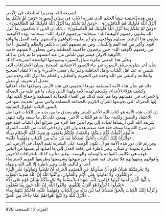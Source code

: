 ------------------------------------------------------------------------

لشريعة الله، وتقريرا لسلطانه في الأرض.  
ومن هذه الحتمية ينشأ الحكم الذي تقرره الآيات في سياق السورة: «وَمَنْ لَمْ
يَحْكُمْ بِما أَنْزَلَ اللَّهُ فَأُولئِكَ هُمُ الْكافِرُونَ» .. «وَمَنْ لَمْ يَحْكُمْ بِما أَنْزَلَ اللَّهُ
فَأُولئِكَ هُمُ الظَّالِمُونَ» .. «وَمَنْ لَمْ يَحْكُمْ بِما أَنْزَلَ اللَّهُ فَأُولئِكَ هُمُ الْفاسِقُونَ» ..
ذلك أن الذين لا يحكمون بما أنزل الله يعلنون رفضهم لألوهية الله- سبحانه-
ورفضهم لإفراد الله- سبحانه- بهذه الألوهية. يعلنون هذا الرفض بعملهم
وواقعهم ولو لم يعلنوه بأفواههم وألسنتهم. ولغة العمل والواقع أقوى وأكبر
من لغة الفم واللسان. ومن ثم يصمهم القرآن بالكفر والظلم والفسق، أخذا من
رفضهم لألوهية الله- حين يرفضون حاكميته المطلقة وحين يجعلون لأنفسهم خاصة
الألوهية الأولى فيشرعون للناس من عند أنفسهم ما لم يأذن به الله.  
وعلى هذا المعنى يتكىء سياق السورة ونصوصها الواضحة الصريحة كذلك.  
شأن آخر يتناوله سياق السورة غير بناء التصور الاعتقادي الصحيح، وبيان
الانحرافات التي تتلبس به عند أهل الكتاب وأهل الجاهلية وغير بيان معنى
«الدين» وأنه الاعتقاد الصحيح والطاعة والتلقي من الله وحده في التحريم
والتحليل، والحكم بما أنزل الله وحده دون تعديل أو تحريف أو تبديل.  
ذلك هو شأن هذه الأمة المسلمة دورها الحقيقي في هذه الأرض وموقفها تجاه
أعدائها وكشف هؤلاء الأعداء، وكيدهم لهذه الأمة ولهذا الدين وبيان ما هم
عليه من الضلالة والانحراف في عقيدتهم وما هم عليه كذلك من العداء للجماعة
المسلمة وإجماع الكيد لها.. إنها المعركة التي يخوضها القرآن الكريم
بالجماعة المسلمة والتي سبق الحديث عنها في السور الثلاث الطوال
السابقة..  
إن كتاب هذه الأمة هو كتاب الله الأخير للبشر وهو يصدق ما بين يديه من
الكتاب في أصل الاعتقاد والتصور ولكنه- بما أنه هو الكتاب الأخير- يهيمن
على كل ما سبقه وإليه تنتهي شريعة الله التي ارتضاها لعباده إلى يوم الدين
فما أقره من شرائع أهل الكتاب قبله فهو من شرع الله وما نسخه فقد فقد صفته
هذه وإن كان واردا في كتاب من الكتب المنزلة:  
«الْيَوْمَ أَكْمَلْتُ لَكُمْ دِينَكُمْ، وَأَتْمَمْتُ عَلَيْكُمْ نِعْمَتِي، وَرَضِيتُ لَكُمُ الْإِسْلامَ دِيناً» ..  
«وَأَنْزَلْنا إِلَيْكَ الْكِتابَ بِالْحَقِّ، مُصَدِّقاً لِما بَيْنَ يَدَيْهِ مِنَ الْكِتابِ وَمُهَيْمِناً عَلَيْهِ»
..  
ومن ثم فإن دور هذه الأمة هو أن تكون الوصية على البشرية تقيم العدل في
الأرض، غير متأثرة بمودة أو شنآن، وغير ناظرة في إقامة العدل إلى ما أصابها
أو يصيبها من الناس فهذه هي تكاليف القوامة والوصاية والهيمنة.. وغير
متأثرة كذلك بانحرافات الآخرين وأهوائهم وشهواتهم فلا تنحرف فيه شعرة عن
منهجها وشريعتها وطريقها القويم لاسترضاء أحد أو لتأليف قلب وغير ناظرة إلا
إلى الله وتقواه:  
«وَلا يَجْرِمَنَّكُمْ شَنَآنُ قَوْمٍ أَنْ صَدُّوكُمْ عَنِ الْمَسْجِدِ الْحَرامِ أَنْ تَعْتَدُوا وَتَعاوَنُوا عَلَى
الْبِرِّ وَالتَّقْوى، وَلا تَعاوَنُوا عَلَى الْإِثْمِ وَالْعُدْوانِ، وَاتَّقُوا اللَّهَ إِنَّ اللَّهَ شَدِيدُ
الْعِقابِ» ..  
«يا أَيُّهَا الَّذِينَ آمَنُوا كُونُوا قَوَّامِينَ لِلَّهِ، شُهَداءَ بِالْقِسْطِ وَلا يَجْرِمَنَّكُمْ شَنَآنُ قَوْمٍ
عَلى أَلَّا تَعْدِلُوا. اعْدِلُوا هُوَ أَقْرَبُ لِلتَّقْوى، وَاتَّقُوا اللَّهَ، إِنَّ اللَّهَ خَبِيرٌ بِما
تَعْمَلُونَ» .  
«وَأَنْزَلْنا إِلَيْكَ الْكِتابَ بِالْحَقِّ مُصَدِّقاً لِما بَيْنَ يَدَيْهِ مِنَ الْكِتابِ وَمُهَيْمِناً عَلَيْهِ،
فَاحْكُمْ بَيْنَهُمْ بِما أَنْزَلَ اللَّهُ وَلا تَتَّبِعْ أَهْواءَهُمْ عَمَّا جاءَكَ مِنَ الْحَقِّ» ..

------------------------------------------------------------------------

الجزء: 2 ¦ الصفحة: 829
